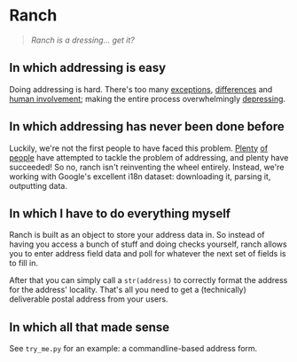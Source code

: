 # Ranch

> _Ranch is a dressing… get it?_

## In which addressing is easy
Doing addressing is hard. There's too many [exceptions][falsehoods],
[differences][formats] and [human involvement][deliverability]; making the
entire process overwhelmingly [depressing][sadtopographies].

## In which addressing has never been done before
Luckily, we're not the first people to have faced this problem.
[Plenty][commerceguys] [of][i18n] [people][libpostal] have attempted to tackle
the problem of addressing, and plenty have succeeded! So no, ranch isn't
reinventing the wheel entirely. Instead, we're working with Google's excellent
i18n dataset: downloading it, parsing it, outputting data.

## In which I have to do everything myself
Ranch is built as an object to store your address data in. So instead of having
you access a bunch of stuff and doing checks yourself, ranch allows you to
enter address field data and poll for whatever the next set of fields is to
fill in.

After that you can simply call a `str(address)` to correctly format the address
for the address' locality. That's all you need to get a (technically)
deliverable postal address from your users.

## In which all that made sense
See `try_me.py` for an example: a commandline-based address form.

[falsehoods]: https://www.mjt.me.uk/posts/falsehoods-programmers-believe-about-addresses/
[formats]: https://en.wikipedia.org/wiki/Address_(geography)#Mailing_address_format_by_country
[deliverability]: http://grcdi.blogspot.nl/2011/01/myth-of-deliverability.html
[sadtopographies]: https://www.instagram.com/sadtopographies/

[commerceguys]: https://github.com/commerceguys/addressing
[i18n]: https://github.com/googlei18n/libaddressinput
[libpostal]: https://github.com/openvenues/libpostal

